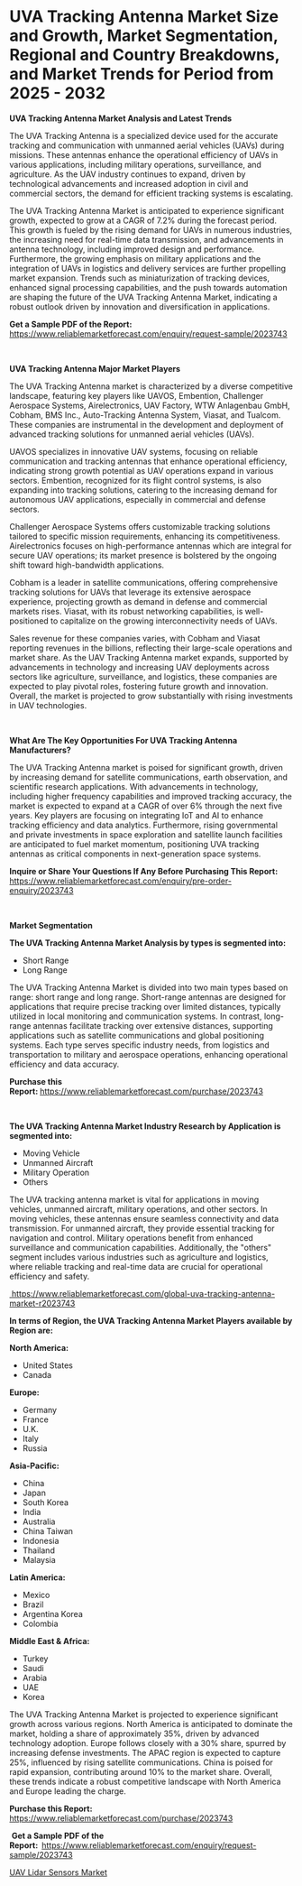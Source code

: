 <p><h1>UVA Tracking Antenna Market Size and Growth, Market Segmentation, Regional and Country Breakdowns, and Market Trends for Period from 2025 -  2032</h1></p><p><strong>UVA Tracking Antenna Market Analysis and Latest Trends</strong></p>
<p><p>The UVA Tracking Antenna is a specialized device used for the accurate tracking and communication with unmanned aerial vehicles (UAVs) during missions. These antennas enhance the operational efficiency of UAVs in various applications, including military operations, surveillance, and agriculture. As the UAV industry continues to expand, driven by technological advancements and increased adoption in civil and commercial sectors, the demand for efficient tracking systems is escalating.</p><p>The UVA Tracking Antenna Market is anticipated to experience significant growth, expected to grow at a CAGR of 7.2% during the forecast period. This growth is fueled by the rising demand for UAVs in numerous industries, the increasing need for real-time data transmission, and advancements in antenna technology, including improved design and performance. Furthermore, the growing emphasis on military applications and the integration of UAVs in logistics and delivery services are further propelling market expansion. Trends such as miniaturization of tracking devices, enhanced signal processing capabilities, and the push towards automation are shaping the future of the UVA Tracking Antenna Market, indicating a robust outlook driven by innovation and diversification in applications.</p></p>
<p><strong>Get a Sample PDF of the Report:&nbsp;</strong> <a href="https://www.reliablemarketforecast.com/enquiry/request-sample/2023743?utm_campaign=2479&utm_medium=2&utm_source=Github&utm_content=ia&utm_term=29032025&utm_id=uva-tracking-antenna">https://www.reliablemarketforecast.com/enquiry/request-sample/2023743</a></p>
<p>&nbsp;</p>
<p><strong>UVA Tracking Antenna Major Market Players</strong></p>
<p><p>The UVA Tracking Antenna market is characterized by a diverse competitive landscape, featuring key players like UAVOS, Embention, Challenger Aerospace Systems, Airelectronics, UAV Factory, WTW Anlagenbau GmbH, Cobham, BMS Inc., Auto-Tracking Antenna System, Viasat, and Tualcom. These companies are instrumental in the development and deployment of advanced tracking solutions for unmanned aerial vehicles (UAVs).</p><p>UAVOS specializes in innovative UAV systems, focusing on reliable communication and tracking antennas that enhance operational efficiency, indicating strong growth potential as UAV operations expand in various sectors. Embention, recognized for its flight control systems, is also expanding into tracking solutions, catering to the increasing demand for autonomous UAV applications, especially in commercial and defense sectors.</p><p>Challenger Aerospace Systems offers customizable tracking solutions tailored to specific mission requirements, enhancing its competitiveness. Airelectronics focuses on high-performance antennas which are integral for secure UAV operations; its market presence is bolstered by the ongoing shift toward high-bandwidth applications.</p><p>Cobham is a leader in satellite communications, offering comprehensive tracking solutions for UAVs that leverage its extensive aerospace experience, projecting growth as demand in defense and commercial markets rises. Viasat, with its robust networking capabilities, is well-positioned to capitalize on the growing interconnectivity needs of UAVs.</p><p>Sales revenue for these companies varies, with Cobham and Viasat reporting revenues in the billions, reflecting their large-scale operations and market share. As the UAV Tracking Antenna market expands, supported by advancements in technology and increasing UAV deployments across sectors like agriculture, surveillance, and logistics, these companies are expected to play pivotal roles, fostering future growth and innovation. Overall, the market is projected to grow substantially with rising investments in UAV technologies.</p></p>
<p>&nbsp;</p>
<p><strong>What Are The Key Opportunities For UVA Tracking Antenna Manufacturers?</strong></p>
<p><p>The UVA Tracking Antenna market is poised for significant growth, driven by increasing demand for satellite communications, earth observation, and scientific research applications. With advancements in technology, including higher frequency capabilities and improved tracking accuracy, the market is expected to expand at a CAGR of over 6% through the next five years. Key players are focusing on integrating IoT and AI to enhance tracking efficiency and data analytics. Furthermore, rising governmental and private investments in space exploration and satellite launch facilities are anticipated to fuel market momentum, positioning UVA tracking antennas as critical components in next-generation space systems.</p></p>
<p><strong>Inquire or Share Your Questions If Any Before Purchasing This Report:</strong> <a href="https://www.reliablemarketforecast.com/enquiry/pre-order-enquiry/2023743?utm_campaign=2479&utm_medium=2&utm_source=Github&utm_content=ia&utm_term=29032025&utm_id=uva-tracking-antenna">https://www.reliablemarketforecast.com/enquiry/pre-order-enquiry/2023743</a></p>
<p>&nbsp;</p>
<p><strong>Market Segmentation</strong></p>
<p><strong>The UVA Tracking Antenna Market Analysis by types is segmented into:</strong></p>
<p><ul><li>Short Range</li><li>Long Range</li></ul></p>
<p><p>The UVA Tracking Antenna Market is divided into two main types based on range: short range and long range. Short-range antennas are designed for applications that require precise tracking over limited distances, typically utilized in local monitoring and communication systems. In contrast, long-range antennas facilitate tracking over extensive distances, supporting applications such as satellite communications and global positioning systems. Each type serves specific industry needs, from logistics and transportation to military and aerospace operations, enhancing operational efficiency and data accuracy.</p></p>
<p><strong>Purchase this Report:&nbsp;</strong><a href="https://www.reliablemarketforecast.com/purchase/2023743?utm_campaign=2479&utm_medium=2&utm_source=Github&utm_content=ia&utm_term=29032025&utm_id=uva-tracking-antenna">https://www.reliablemarketforecast.com/purchase/2023743</a></p>
<p>&nbsp;</p>
<p><strong>The UVA Tracking Antenna Market Industry Research by Application is segmented into:</strong></p>
<p><ul><li>Moving Vehicle</li><li>Unmanned Aircraft</li><li>Military Operation</li><li>Others</li></ul></p>
<p><p>The UVA tracking antenna market is vital for applications in moving vehicles, unmanned aircraft, military operations, and other sectors. In moving vehicles, these antennas ensure seamless connectivity and data transmission. For unmanned aircraft, they provide essential tracking for navigation and control. Military operations benefit from enhanced surveillance and communication capabilities. Additionally, the "others" segment includes various industries such as agriculture and logistics, where reliable tracking and real-time data are crucial for operational efficiency and safety.</p></p>
<p><a href="https://www.reliablemarketforecast.com/global-uva-tracking-antenna-market-r2023743?utm_campaign=2479&utm_medium=2&utm_source=Github&utm_content=ia&utm_term=29032025&utm_id=uva-tracking-antenna">&nbsp;https://www.reliablemarketforecast.com/global-uva-tracking-antenna-market-r2023743</a></p>
<p><strong>In terms of Region, the UVA Tracking Antenna Market Players available by Region are:</strong></p>
<p>
    <p> <strong> North America: </strong>
        <ul>
            <li>United States</li>
            <li>Canada</li>
        </ul>
        </p> 
    <p> <strong> Europe: </strong>
        <ul>
            <li>Germany</li>
            <li>France</li>
            <li>U.K.</li>
            <li>Italy</li>
            <li>Russia</li>
        </ul>
        </p> 
    <p> <strong> Asia-Pacific: </strong>
        <ul>
            <li>China</li>
            <li>Japan</li>
            <li>South Korea</li>
            <li>India</li>
            <li>Australia</li>
            <li>China Taiwan</li>
            <li>Indonesia</li>
            <li>Thailand</li>
            <li>Malaysia</li>
        </ul>
        </p> 
    <p> <strong> Latin America: </strong>
        <ul>
            <li>Mexico</li>
            <li>Brazil</li>
            <li>Argentina Korea</li>
            <li>Colombia</li>
        </ul>
        </p> 
    <p> <strong> Middle East & Africa: </strong>
        <ul>
            <li>Turkey</li>
            <li>Saudi</li>
            <li>Arabia</li>
            <li>UAE</li>
            <li>Korea</li>
        </ul>
    </p>
    </p>
<p><p>The UVA Tracking Antenna Market is projected to experience significant growth across various regions. North America is anticipated to dominate the market, holding a share of approximately 35%, driven by advanced technology adoption. Europe follows closely with a 30% share, spurred by increasing defense investments. The APAC region is expected to capture 25%, influenced by rising satellite communications. China is poised for rapid expansion, contributing around 10% to the market share. Overall, these trends indicate a robust competitive landscape with North America and Europe leading the charge.</p></p>
<p><strong>Purchase this Report: </strong><a href="https://www.reliablemarketforecast.com/purchase/2023743?utm_campaign=2479&utm_medium=2&utm_source=Github&utm_content=ia&utm_term=29032025&utm_id=uva-tracking-antenna">https://www.reliablemarketforecast.com/purchase/2023743</a></p>
<p>&nbsp;<strong>Get a Sample PDF of the Report:&nbsp;&nbsp;</strong><a href="https://www.reliablemarketforecast.com/enquiry/request-sample/2023743?utm_campaign=2479&utm_medium=2&utm_source=Github&utm_content=ia&utm_term=29032025&utm_id=uva-tracking-antenna">https://www.reliablemarketforecast.com/enquiry/request-sample/2023743</a></p>
<p><strong></strong></p>
<p><p><a href="https://github.com/lizamflotow/Market-Research-Report-List-1/blob/main/uav-lidar-sensors-market.md?utm_campaign=2479&utm_medium=2&utm_source=Github&utm_content=ia&utm_term=29032025&utm_id=uva-tracking-antenna">UAV Lidar Sensors Market</a></p></p>